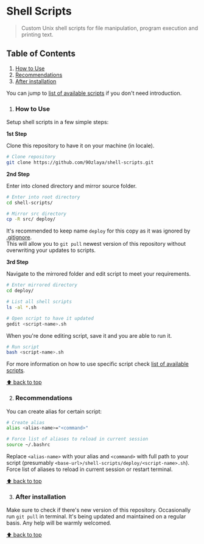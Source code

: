 # Shell Scripts
> Custom Unix shell scripts for file manipulation, program execution and printing text.

## Table of Contents

1. [How to Use](#how-to-use)
1. [Recommendations](#recommendations)
1. [After installation](#after-installation)

You can jump to [list of available scripts] if you don't need introduction. 

1. ### How to Use

Setup shell scripts in a few simple steps: 

**1st Step**

Clone this repository to have it on your machine (in locale). 

```bash
# Clone repository
git clone https://github.com/90zlaya/shell-scripts.git
```

**2nd Step**

Enter into cloned directory and mirror source folder. 

```bash
# Enter into root directory
cd shell-scripts/

# Mirror src directory
cp -R src/ deploy/
```

It's recommended to keep name `deploy` for this copy as it was ignored by [.gitignore](./.gitignore). \
This will allow you to `git pull` newest version of this repository without overwriting your updates to scripts. 

**3rd Step**

Navigate to the mirrored folder and edit script to meet your requirements. 

```bash
# Enter mirrored directory
cd deploy/

# List all shell scripts
ls -al *.sh

# Open script to have it updated
gedit <script-name>.sh
```

When you're done editing script, save it and you are able to run it. 

```bash
# Run script
bash <script-name>.sh
```

For more information on how to use specific script check [list of available scripts]. 

[⬆ back to top](#table-of-contents)

2. ### Recommendations

You can create alias for certain script: 

```bash
# Create alias
alias <alias-name>="<command>"

# Force list of aliases to reload in current session
source ~/.bashrc
```

Replace `<alias-name>` with your alias and `<command>` with full path to your script (presumably `<base-url>/shell-scripts/deploy/<script-name>.sh`). Force list of aliases to reload in current session or restart terminal. 

[⬆ back to top](#table-of-contents)

3. ### After installation

Make sure to check if there's new version of this repository. Occasionally run `git pull` in terminal. It's being updated and maintained on a regular basis. Any help will be warmly welcomed. 

[⬆ back to top](#table-of-contents)

[list of available scripts]: ./src/README.md#list-of-available-scripts. 